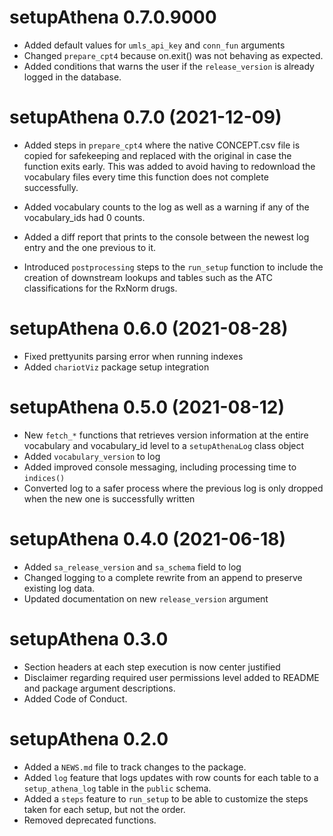 # setupAthena 0.7.0.9000  

* Added default values for `umls_api_key` and `conn_fun` 
arguments  
* Changed `prepare_cpt4` because on.exit() was not behaving 
as expected. 
* Added conditions that warns the user if the `release_version` 
is already logged in the database.


# setupAthena 0.7.0 (2021-12-09)  

* Added steps in `prepare_cpt4` where the 
native CONCEPT.csv file is copied for safekeeping 
and replaced with the original in case the function 
exits early. This was added to avoid having to redownload 
the vocabulary files every time this function does not 
complete successfully.  

* Added vocabulary counts to the log as well as a 
warning if any of the vocabulary_ids had 0 counts. 

* Added a diff report that prints to the console between 
the newest log entry and the one previous to it.  

* Introduced `postprocessing` steps to the `run_setup` function 
to include the creation of downstream lookups and tables such as 
the ATC classifications for the RxNorm drugs.  


# setupAthena 0.6.0 (2021-08-28)  

* Fixed prettyunits parsing error when running indexes  
* Added `chariotViz` package setup integration


# setupAthena 0.5.0 (2021-08-12)  

* New `fetch_*` functions that retrieves version information 
at the entire vocabulary and vocabulary_id level to a 
`setupAthenaLog` class object  
* Added `vocabulary_version` to log  
* Added improved console messaging, including processing 
time to `indices()`  
* Converted log to a safer process where the previous log 
is only dropped when the new one is successfully written  


# setupAthena 0.4.0 (2021-06-18)  
 
* Added `sa_release_version` and `sa_schema` field to log  
* Changed logging to a complete rewrite from an append to preserve 
existing log data.  
* Updated documentation on new `release_version` argument  


# setupAthena 0.3.0

* Section headers at each step execution is now center justified  
* Disclaimer regarding required user permissions level added 
to README and package argument descriptions.  
* Added Code of Conduct.


# setupAthena 0.2.0

* Added a `NEWS.md` file to track changes to the package.  
* Added `log` feature that logs updates with row counts for each table to a `setup_athena_log` table in the `public` schema.  
* Added a `steps` feature to `run_setup` to be able to customize the steps taken for each setup, but not the order.  
* Removed deprecated functions.  




